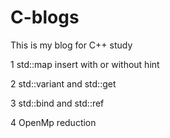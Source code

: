 # C-blogs

This is my blog for C++ study

1 std::map  insert  with or without hint

2 std::variant and std::get

3 std::bind and std::ref

4 OpenMp reduction
